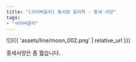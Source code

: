 ```yaml
---
title: "[사이버윤리] 동서양 윤리학 - 중세 서양"
tags:
- "사이버윤리"
---
```


![]({{ 'assets/line/moon_002.png' | relative_url }})

중세서양은 좀 짧습니다.
